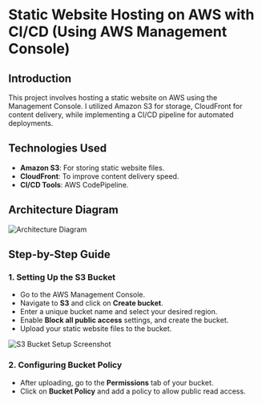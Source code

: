 # Static Website Hosting on AWS with CI/CD (Using AWS Management Console)

## Introduction
This project involves hosting a static website on AWS using the Management Console. I utilized Amazon S3 for storage, CloudFront for content delivery, while implementing a CI/CD pipeline for automated deployments.

## Technologies Used
- **Amazon S3**: For storing static website files.
- **CloudFront**: To improve content delivery speed.
- **CI/CD Tools**: AWS CodePipeline.

## Architecture Diagram
![Architecture Diagram](link-to-your-diagram)

## Step-by-Step Guide
### 1. Setting Up the S3 Bucket
- Go to the AWS Management Console.
- Navigate to **S3** and click on **Create bucket**.
- Enter a unique bucket name and select your desired region.
- Enable **Block all public access** settings, and create the bucket.
- Upload your static website files to the bucket.

![S3 Bucket Setup Screenshot](link-to-screenshot)

### 2. Configuring Bucket Policy
- After uploading, go to the **Permissions** tab of your bucket.
- Click on **Bucket Policy** and add a policy to allow public read access.


